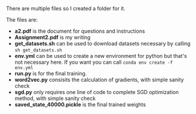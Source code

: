 There are multiple files so I created a folder for it.

The files are:

  + **a2.pdf** is the document for questions and instructions 
  + **Assignment2.pdf** is my writing
  + **get_datasets.sh** can be used to download datasets necessary by calling 
```sh get_datasets.sh```
  + **env.yml** can be used to create a new environment for python but that's not necessary here. If you want you can call
```conda env create -f env.yml```
  + **run.py** is for the final training. 
  + **word2vec.py** consisits the calculation of gradients, with simple sanity check
  + **sgd.py** only requires one line of code to complete SGD optimization method, with simple sanity check
  + **saved_state_40000.pickle** is the final trained weights
